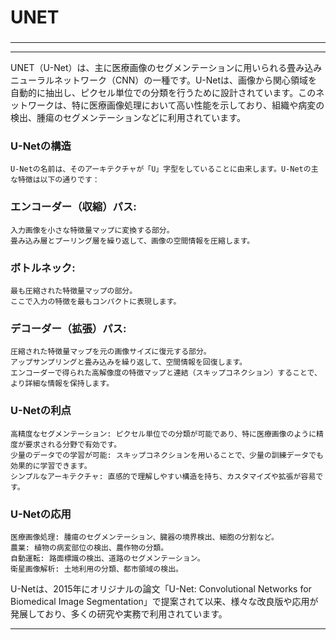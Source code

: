 ###
# UNET
### 



---


---


UNET（U-Net）は、主に医療画像のセグメンテーションに用いられる畳み込みニューラルネットワーク（CNN）の一種です。U-Netは、画像から関心領域を自動的に抽出し、ピクセル単位での分類を行うために設計されています。このネットワークは、特に医療画像処理において高い性能を示しており、組織や病変の検出、腫瘍のセグメンテーションなどに利用されています。

### U-Netの構造
```
U-Netの名前は、そのアーキテクチャが「U」字型をしていることに由来します。U-Netの主な特徴は以下の通りです：
```
### エンコーダー（収縮）パス:
```
入力画像を小さな特徴量マップに変換する部分。
畳み込み層とプーリング層を繰り返して、画像の空間情報を圧縮します。
```
### ボトルネック:
```
最も圧縮された特徴量マップの部分。
ここで入力の特徴を最もコンパクトに表現します。
```
### デコーダー（拡張）パス:
```
圧縮された特徴量マップを元の画像サイズに復元する部分。
アップサンプリングと畳み込みを繰り返して、空間情報を回復します。
エンコーダーで得られた高解像度の特徴マップと連結（スキップコネクション）することで、より詳細な情報を保持します。
```
### U-Netの利点
```
高精度なセグメンテーション: ピクセル単位での分類が可能であり、特に医療画像のように精度が要求される分野で有効です。
少量のデータでの学習が可能: スキップコネクションを用いることで、少量の訓練データでも効果的に学習できます。
シンプルなアーキテクチャ: 直感的で理解しやすい構造を持ち、カスタマイズや拡張が容易です。
```
### U-Netの応用
```
医療画像処理: 腫瘍のセグメンテーション、臓器の境界検出、細胞の分割など。
農業: 植物の病変部位の検出、農作物の分類。
自動運転: 路面標識の検出、道路のセグメンテーション。
衛星画像解析: 土地利用の分類、都市領域の検出。
```
U-Netは、2015年にオリジナルの論文「U-Net: Convolutional Networks for Biomedical Image Segmentation」で提案されて以来、様々な改良版や応用が発展しており、多くの研究や実務で利用されています。

---
